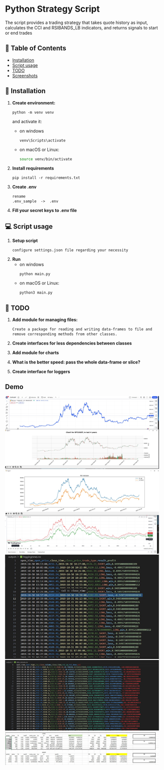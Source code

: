 # Python Strategy Script

The script provides a trading strategy that takes quote history as input, calculates the CCI and RSIBANDS_LB indicators, and returns signals to start or end trades

## :memo: Table of Contents

- [Installation](#rocket-getting-started)
- [Script usage](#computer-script-usage)
- [TODO](#hammer-todo)
- [Screenshots](#Demo)


## :rocket: Installation 

1. **Create environment:**
   ```
   python -m venv venv
   ```
      and activate it:
   - on windows
        ```shell
        venv\Scripts\activate 
        ```
   - on macOS or Linux:
        ```bash
        source venv/bin/activate 
        ```

2. **Install requirements**
   ```
   pip install -r requirements.txt
   ```
3. **Create .env**  
    ```
    rename
    .env_sample  ->  .env
    ```

4. **Fill your secret keys to .env file**


## :computer: Script usage

1. **Setup script**
    ```
   configure settings.json file regarding your necessity
    ```
2. **Run**
   - on windows
        ```shell
        python main.py
        ```
   - on macOS or Linux:
        ```bash
        python3 main.py
        ```


## :hammer: TODO

1. **Add module for managing files:**

   ```
   Create a package for reading and writing data-frames to file and remove corresponding methods from other classes.
   ```
2. **Create interfaces for less dependencies between classes**

3. **Add module for charts**

4. **What is the better speed: pass the whole data-frame or slice?**

5. **Create interface for loggers**


## Demo
![Screenshots](pictures/btcusdt.jpg)
![Screenshots](pictures/rsi-indicator.jpg)
![Screenshots](pictures/logs.jpg)
![Screenshots](pictures/data_csv.jpg)
![Screenshots](pictures/coeff_logic.jpg)
